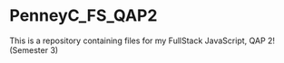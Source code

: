 # PenneyC_FS_QAP2
This is a repository containing files for my FullStack JavaScript, QAP 2! (Semester 3)
